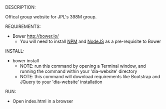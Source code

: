 DESCRIPTION:

Offical group website for JPL's 398M group.

REQUIREMENTS:
* Bower http://bower.io/
  * You will need to install [NPM](https://www.npmjs.com/) and [NodeJS](https://nodejs.org/) as a pre-requisite to Bower

INSTALL:
* bower install
  * NOTE: run this command by opening a Terminal window, and running the command within your 'dia-website' directory
  * NOTE: this command will download requirements like Bootstrap and JQuery to your 'dia-website' installation

RUN:
* Open index.html in a browser
